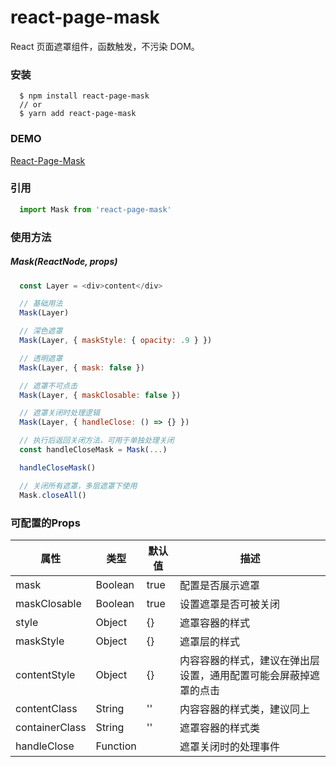 # react-page-mask

React 页面遮罩组件，函数触发，不污染 DOM。

### 安装
```
  $ npm install react-page-mask
  // or
  $ yarn add react-page-mask
```
### DEMO
[React-Page-Mask]

### 引用

```js
  import Mask from 'react-page-mask'
```

### 使用方法

##### Mask(ReactNode, props)

```js
  const Layer = <div>content</div>

  // 基础用法
  Mask(Layer)

  // 深色遮罩
  Mask(Layer, { maskStyle: { opacity: .9 } })

  // 透明遮罩
  Mask(Layer, { mask: false })

  // 遮罩不可点击
  Mask(Layer, { maskClosable: false })

  // 遮罩关闭时处理逻辑
  Mask(Layer, { handleClose: () => {} })

  // 执行后返回关闭方法，可用于单独处理关闭
  const handleCloseMask = Mask(...)

  handleCloseMask()

  // 关闭所有遮罩，多层遮罩下使用
  Mask.closeAll()
```

### 可配置的Props

| 属性 | 类型 | 默认值 | 描述 |
|---|---|---|---|
| mask | Boolean | true | 配置是否展示遮罩 |
| maskClosable | Boolean | true| 设置遮罩是否可被关闭|
| style | Object | {} | 遮罩容器的样式 |
| maskStyle | Object | {} | 遮罩层的样式 |
| contentStyle | Object | {} | 内容容器的样式，建议在弹出层设置，通用配置可能会屏蔽掉遮罩的点击|
| contentClass | String | '' | 内容容器的样式类，建议同上|
| containerClass | String | '' | 遮罩容器的样式类 |
| handleClose | Function | | 遮罩关闭时的处理事件|

[React-Page-Mask]:https://github.com/xfcdxg/react-page-mask.git
